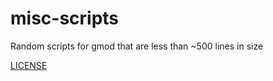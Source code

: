 # misc-scripts
Random scripts for gmod that are less than ~500 lines in size

[LICENSE](LICENSE.md)
